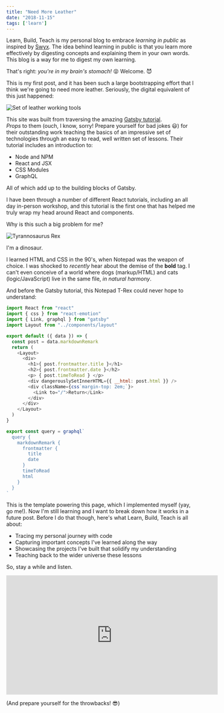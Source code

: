 ```yaml
---
title: "Need More Leather"
date: "2018-11-15"
tags: ['learn']
---
```


Learn, Build, Teach is my personal blog to embrace *learning in public* as inspired by [Swyx](https://twitter.com/swyx).  The idea behind learning in public is that you learn more effectively by digesting concepts and explaining them in your own words.  This blog is a way for me to digest my own learning.  

That's right: *you're in my brain's stomach!*  :stuck_out_tongue_closed_eyes: Welcome. :smiling_imp:

This is my first post, and it has been such a large bootstrapping effort that I think we're going to need more leather.  Seriously, the digital equivalent of this just happened:

![Set of leather working tools](https://images.unsplash.com/reserve/oIpwxeeSPy1cnwYpqJ1w_Dufer%20Collateral%20test.jpg?ixlib=rb-0.3.5&ixid=eyJhcHBfaWQiOjEyMDd9&s=4e6cb38a2b7ce702bc48afa2badadef6&auto=format&fit=crop&w=1216&q=80 "Need More Leather")

This site was built from traversing the amazing [Gatsby tutorial](https://www.gatsbyjs.org/tutorial/).  
*Props* to them (ouch, I know, sorry! Prepare yourself for bad jokes :smiley:) for their outstanding work teaching the basics of an impressive set of technologies through an easy to read, well written set of lessons.  Their tutorial includes an introduction to:
* Node and NPM
* React and JSX
* CSS Modules
* GraphQL

All of which add up to the building blocks of Gatsby.  

I have been through a number of different React tutorials, including an all day in-person workshop, and this tutorial is the first one that has helped me truly wrap my head around React and components.  

Why is this such a big problem for me?

![Tyrannosaurus Rex](https://images.unsplash.com/photo-1525877442103-5ddb2089b2bb?ixlib=rb-0.3.5&ixid=eyJhcHBfaWQiOjEyMDd9&s=d21ce61ae48c05d8b8d4173dccd4abb2&auto=format&fit=crop&w=1350&q=80 "Tyrannosaurus Rex")

I'm a dinosaur.  

I learned HTML and CSS in the 90's, when Notepad was the weapon of choice.  I was shocked to *recently* hear about the demise of the **bold** tag.  I can't even conceive of a world where dogs (markup/HTML) and cats (logic/JavaScript) live in the same file, *in natural harmony*.

And before the Gatsby tutorial, this Notepad T-Rex could never hope to understand:

```javascript
import React from "react"
import { css } from "react-emotion"
import { Link, graphql } from "gatsby"
import Layout from "../components/layout"

export default ({ data }) => { 
  const post = data.markdownRemark
  return (
    <Layout>
      <div>
        <h1>{ post.frontmatter.title }</h1>
        <h2>{ post.frontmatter.date }</h2>
        <p> { post.timeToRead } </p>
        <div dangerouslySetInnerHTML={{ __html: post.html }} />
        <div className={css`margin-top: 2em;`}>
          <Link to="/">Return</Link>
        </div>
      </div>
    </Layout>
  )
}

export const query = graphql`
  query {
    markdownRemark {
      frontmatter {
        title
        date
      }
      timeToRead
      html
    }
  }
`
```

This is the template powering this page, which I implemented myself (yay, go me!).  Now I'm still learning and I want to break down how it works in a future post.  Before I do that though, here's what Learn, Build, Teach is all about:
* Tracing my personal journey with code
* Capturing important concepts I've learned along the way
* Showcasing the projects I've built that solidify my understanding
* Teaching back to the wider universe these lessons

So, stay a while and listen.
<iframe width="560" height="315" src="https://www.youtube.com/embed/tAVVy_x3Erg" frameborder="0" allow="accelerometer; autoplay; encrypted-media; gyroscope; picture-in-picture" allowfullscreen></iframe>

(And prepare yourself for the throwbacks! :sunglasses:)